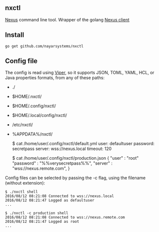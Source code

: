 ## nxctl
[Nexus](https://github.com/jaracil/nexus/) command line tool. Wrapper of the golang [Nexus client](https://github.com/jaracil/nxcli)

## Install
    go get github.com/nayarsystems/nxctl

## Config file

The config is read using [Viper](https://github.com/spf13/viper), so it supports JSON, TOML, YAML, HCL, or Java properties formats, from any of these paths: 

* ./
* $HOME/.nxctl/
* $HOME/.config/nxctl/
* $HOME/.local/config/nxctl/
* /etc/nxctl/
* %APPDATA%/nxctl/


    $ cat /home/user/.config/nxctl/default.yml 
    user: defaultuser
    password: secretpass
    server: wss://nexus.local
    timeout: 120

    $ cat /home/user/.config/nxctl/production.json
    {
        "user" : "root" 
        "password" : "%%verysecretpass%%",
        "server" : "wss://nexus.remote.com",
    }


Config files can be selected by passing the -c flag, using the filename (without extension):

    $ ./nxctl shell 
    2016/08/12 08:21:08 Connected to wss://nexus.local
    2016/08/12 08:21:47 Logged as defaultuser
    ...

    $ ./nxctl -c production shell 
    2016/08/12 08:21:08 Connected to wss://nexus.remote.com
    2016/08/12 08:21:47 Logged as root
    ...


